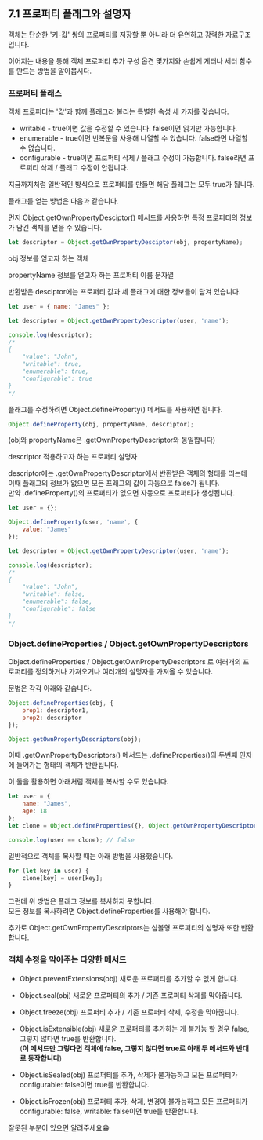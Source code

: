 ## 7.1 프로퍼티 플래그와 설명자

객체는 단순한 '키-값' 쌍의 프로퍼티를 저장할 뿐 아니라 더 유연하고 강력한 자료구조입니다.

이어지는 내용을 통해 객체 프로퍼티 추가 구성 옵견 몇가지와 손쉽게 게터나 세터 함수를 만드는 방법을 알아봅시다.

### 프로퍼티 플래스

객체 프로퍼티는 '값'과 함께 플래그라 불리는 특별한 속성 세 가지를 갖습니다.

- writable - true이면 값을 수정할 수 있습니다. false이면 읽기만 가능합니다.
- enumerable - true이면 반복문을 사용해 나열할 수 있습니다. false라면 나열할 수 없습니다.
- configurable - true이면 프로퍼티 삭제 / 플래그 수정이 가능합니다. false라면 프로퍼티 삭제 / 플래그 수정이 안됩니다.

지금까지처럼 일반적인 방식으로 프로퍼티를 만들면 해당 플래그는 모두 true가 됩니다.

플래그를 얻는 방법은 다음과 같습니다.

먼저 Object.getOwnPropertyDesciptor() 메서드를 사용하면 특정 프로퍼티의 정보가 담긴 객체를 얻을 수 있습니다.
```js
let descriptor = Object.getOwnPropertyDesciptor(obj, propertyName);
```

obj 정보를 얻고자 하는 객체

propertyName 정보를 얻고자 하는 프로퍼티 이름 문자열

반환받은 desciptor에는 프로퍼티 값과 세 플래그에 대한 정보들이 담겨 있습니다.

```js
let user = { name: "James" };

let descriptor = Object.getOwnPropertyDescriptor(user, 'name');

console.log(descriptor);
/*
{
    "value": "John",
    "writable": true,
    "enumerable": true,
    "configurable": true
}
*/
```

플래그를 수정하려면 Object.defineProperty() 메서드를 사용하면 됩니다.

```js
Object.defineProperty(obj, propertyName, descriptor);
```

(obj와 propertyName은 .getOwnPropertyDescriptor와 동일합니다)

descriptor 적용하고자 하는 프로퍼티 설명자

descriptor에는 .getOwnPropertyDescriptor에서 반환받은 객체의 형태를 띄는데 이때 플래그의 정보가 없으면 모든 프래그의 값이 자동으로 false가 됩니다.<br>
만약 .defineProperty()의 프로퍼티가 없으면 자동으로 프로퍼티가 생성됩니다.

```js
let user = {};

Object.defineProperty(user, 'name', {
    value: "James"
});

let descriptor = Object.getOwnPropertyDescriptor(user, 'name');

console.log(descriptor);
/*
{
    "value": "John",
    "writable": false,
    "enumerable": false,
    "configurable": false
}
*/
```

### Object.defineProperties / Object.getOwnPropertyDescriptors

Object.defineProperties / Object.getOwnPropertyDescriptors 로 여러개의 프로퍼티를 정의하거나 가져오거나 여러개의 설명자를 가져올 수 있습니다.<br>

문법은 각각 아래와 같습니다.

```js
Object.defineProperties(obj, {
    prop1: descriptor1,
    prop2: descriptor
});

Object.getOwnPropertyDescriptors(obj);
```

이때 .getOwnPropertyDescriptors() 메서드는 .defineProperties()의 두번째 인자에 들어가는 형태의 객체가 반환됩니다.

이 둘을 활용하면 아래처럼 객체를 복사할 수도 있습니다.

```js
let user = {
    name: "James",
    age: 18
};
let clone = Object.defineProperties({}, Object.getOwnPropertyDescriptors(user));

console.log(user == clone); // false
```

일반적으로 객체를 복사할 때는 아래 방법을 사용했습니다.

```js
for (let key in user) {
    clone[key] = user[key];
}
```

그런데 위 방법은 플래그 정보를 복사하지 못합니다.<br> 모든 정보를 복사하려면 Object.defineProperties를 사용해야 합니다.

추가로 Object.getOwnPropertyDescriptors는 심볼형 프로퍼티의 성명자 또한 반환합니다.

### 객체 수정을 막아주는 다양한 메서드

- Object.preventExtensions(obj) 새로운 프로퍼티를 추가할 수 없게 합니다.

- Object.seal(obj) 새로운 프로퍼티의 추가 / 기존 프로퍼티 삭제를 막아줍니다.

- Object.freeze(obj) 프로퍼티 추가 / 기존 프로퍼티 삭제, 수정을 막아줍니다.

- Object.isExtensible(obj) 새로운 프로퍼티를 추가하는 게 불가능 할 경우 false, 그렇지 않다면 true를 반환합니다.<br>
    (**이 메서드만 그렇다면 객체에 false, 그렇지 않다면 true로 아래 두 메서드와 반대로 동작합니다**)

- Object.isSealed(obj) 프로퍼티를 추가, 삭제가 불가능하고 모든 프로퍼티가 configurable: false이면 true를 반환합니다.

- Object.isFrozen(obj) 프로퍼티 추가, 삭제, 변경이 불가능하고 모든 프르퍼티가 configurable: false, writable: false이면 true를 반환합니다.

잘못된 부분이 있으면 알려주세요😁
